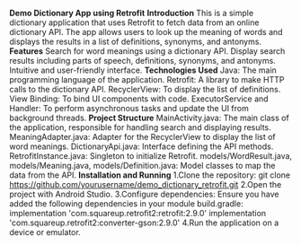 **Demo Dictionary App using Retrofit**
**Introduction**
This is a simple dictionary application that uses Retrofit to fetch data from an online dictionary API. The app allows users to look up the meaning of words and displays the results in a list of definitions, synonyms, and antonyms.
**Features**
Search for word meanings using a dictionary API.
Display search results including parts of speech, definitions, synonyms, and antonyms.
Intuitive and user-friendly interface.
**Technologies Used**
Java: The main programming language of the application.
Retrofit: A library to make HTTP calls to the dictionary API.
RecyclerView: To display the list of definitions.
View Binding: To bind UI components with code.
ExecutorService and Handler: To perform asynchronous tasks and update the UI from background threads.
**Project Structure**
MainActivity.java: The main class of the application, responsible for handling search and displaying results.
MeaningAdapter.java: Adapter for the RecyclerView to display the list of word meanings.
DictionaryApi.java: Interface defining the API methods.
RetrofitInstance.java: Singleton to initialize Retrofit.
models/WordResult.java, models/Meaning.java, models/Definition.java: Model classes to map the data from the API.
**Installation and Running**
1.Clone the repository:
git clone https://github.com/yourusername/demo_dictionary_retrofit.git
2.Open the project with Android Studio.
3.Configure dependencies:
Ensure you have added the following dependencies in your module build.gradle:
implementation 'com.squareup.retrofit2:retrofit:2.9.0'
implementation 'com.squareup.retrofit2:converter-gson:2.9.0'
4.Run the application on a device or emulator.
